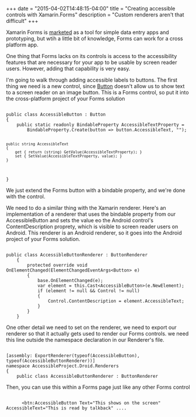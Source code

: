 +++
date = "2015-04-02T14:48:15-04:00"
title = "Creating accessible controls with Xamarin.Forms"
description = "Custom renderers aren't that difficult"
+++

Xamarin Forms is [marketed](https://developer.xamarin.com/guides/xamarin-forms/#Is_Xamarin.Forms_right_for_your_project) as a tool for simple data entry apps and prototyping, but wtih a little bit of knowledge, Forms can work for a cross platform app.

One thing that Forms lacks on its controls is access to the accessibility features that are necessary for your app to be usable by screen reader users. However, adding that capability is very easy.

I'm going to walk through adding accessible labels to buttons. The first thing we need is a new control, since [Button](https://developer.xamarin.com/api/type/Xamarin.Forms.Button/) doesn't allow us to show text to a screen reader on an image button. This is a Forms control, so put it into the cross-platform project of your Forms solution

<code class='csharp'>
public class AccessibleButton : Button
{
    public static readonly BindableProperty AccessibleTextProperty =
        BindableProperty.Create<AccessibleButton, string>(button => button.AccessibleText, "");

    public string AccessibleText
    {
        get { return (string) GetValue(AccessibleTextProperty); }
        set { SetValue(AccessibleTextProperty, value); }
    }
}
</code>

We just extend the Forms button with a bindable property, and we're done with the control.

We need to do a similar thing with the Xamarin renderer. Here's an implementation of a renderer that uses the bindable property from our AccessibleButton and sets the value eo the Android control's ContentDescription proprety, which is visible to screen reader users on Android. This renderer is an Android renderer, so it goes into the Android project of your Forms solution.

<code class='csharp'>	
public class AccessibleButtonRenderer : ButtonRenderer
    {
        protected override void OnElementChanged(ElementChangedEventArgs&lt;Button&gt; e)
        {
            base.OnElementChanged(e);
            var element = this.Cast&lt;AccessibleButton&gt;(e.NewElement);
            if (element != null &amp;&amp; Control != null)
            {
                Control.ContentDescription = element.AccessibleText;
            }
        }
    }
</code>

One other detail we need to set on the renderer, we need to export our renderer so that it actually gets used to render our Forms controls. we need this line outside the namespace declaration in our Renderer's file. 

<code class='csharp'>
[assembly: ExportRenderer(typeof(AccessibleButton), typeof(AccessibleButtonRenderer))]
namespace AccessibleProject.Droid.Renderers
{
    public class AccessibleButtonRenderer : ButtonRenderer
</code>

Then, you can use this within a Forms page just like any other Forms control

<code class='xml'>
	  &lt;btn:AccessibleButton Text=&quot;This shows on the screen&quot; AccessibleText=&quot;This is read by talkback&quot; ....
</code>